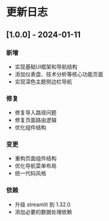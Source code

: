 # 更新日志

## [1.0.0] - 2024-01-11

### 新增
- 实现基础UI框架和导航结构
- 添加仪表盘、技术分析等核心功能页面
- 实现深色主题侧边栏导航

### 修复
- 修复导入路径问题
- 修复页面路由逻辑
- 优化组件结构

### 变更
- 重构页面组件结构
- 优化导航菜单布局
- 统一代码风格

### 依赖
- 升级 streamlit 到 1.32.0
- 添加必要的数据处理依赖 